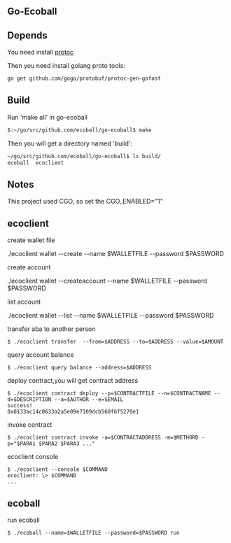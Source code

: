 Go-Ecoball
-------

## Depends
You need install [protoc](https://github.com/google/protobuf/blob/master/src/README.md) 

Then you need install golang proto tools:
```bash
go get github.com/gogo/protobuf/protoc-gen-gofast
```

## Build
Run 'make all' in go-ecoball
```bash
$:~/go/src/github.com/ecoball/go-ecoball$ make
```
Then you will get a directory named 'build':
```bash
~/go/src/github.com/ecoball/go-ecoball$ ls build/
ecoball  ecoclient
```

## Notes
This project used CGO, so set the CGO_ENABLED="1"

## ecoclient
create wallet file

./ecoclient wallet --create --name $WALLETFILE --password $PASSWORD

create account

./ecoclient wallet --createaccount --name $WALLETFILE --password $PASSWORD

list account

./ecoclient wallet --list --name $WALLETFILE --password $PASSWORD

transfer aba  to another person
```
$ ./ecoclient transfer  --from=$ADDRESS --to=$ADDRESS --value=$AMOUNT
```

query account balance
```
$ ./ecoclient query balance --address=$ADDRESS
```

deploy contract,you will get contract address
```
$ ./ecoclient contract deploy --p=$CONTRACTFILE --n=$CONTRACTNAME --d=$DESCRIPTION --a=$AUTHOR --e=$EMAIL
success!
0x0133ac14c0633a2a5e09e7109dcb560f6f5270e1
```

invoke contract
```
$ ./ecoclient contract invoke -a=$CONTRACTADDRESS -m=$METHORD -p="$PARA1 $PARA2 $PARA3 ..."
```

ecoclient console
```
$ ./ecoclient --console $COMMAND
ecoclient: \> $COMMAND
...
```
## ecoball
run ecoball

```
$ ./ecoball --name=$WALLETFILE --password=$PASSWORD run
```

